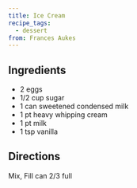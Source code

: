 ```yaml
---
title: Ice Cream
recipe_tags:
  - dessert
from: Frances Aukes
---
```

## Ingredients

-   2 eggs
-   1/2 cup sugar
-   1 can sweetened condensed milk
-   1 pt heavy whipping cream
-   1 pt milk
-   1 tsp vanilla

## Directions

Mix, Fill can 2/3 full
